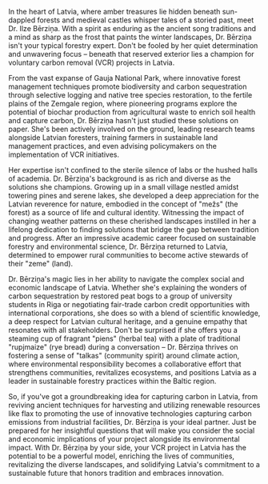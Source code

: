 In the heart of Latvia, where amber treasures lie hidden beneath sun-dappled forests and medieval castles whisper tales of a storied past, meet Dr. Ilze Bērziņa. With a spirit as enduring as the ancient song traditions and a mind as sharp as the frost that paints the winter landscapes, Dr. Bērziņa isn't your typical forestry expert. Don't be fooled by her quiet determination and unwavering focus – beneath that reserved exterior lies a champion for voluntary carbon removal (VCR) projects in Latvia.

From the vast expanse of Gauja National Park, where innovative forest management techniques promote biodiversity and carbon sequestration through selective logging and native tree species restoration, to the fertile plains of the Zemgale region, where pioneering programs explore the potential of biochar production from agricultural waste to enrich soil health and capture carbon, Dr. Bērziņa hasn't just studied these solutions on paper. She's been actively involved on the ground, leading research teams alongside Latvian foresters, training farmers in sustainable land management practices, and even advising policymakers on the implementation of VCR initiatives.

Her expertise isn't confined to the sterile silence of labs or the hushed halls of academia. Dr. Bērziņa's background is as rich and diverse as the solutions she champions. Growing up in a small village nestled amidst towering pines and serene lakes, she developed a deep appreciation for the Latvian reverence for nature, embodied in the concept of "mežs" (the forest) as a source of life and cultural identity. Witnessing the impact of changing weather patterns on these cherished landscapes instilled in her a lifelong dedication to finding solutions that bridge the gap between tradition and progress. After an impressive academic career focused on sustainable forestry and environmental science, Dr. Bērziņa returned to Latvia, determined to empower rural communities to become active stewards of their "zeme" (land).

Dr. Bērziņa's magic lies in her ability to navigate the complex social and economic landscape of Latvia. Whether she's explaining the wonders of carbon sequestration by restored peat bogs to a group of university students in Riga or negotiating fair-trade carbon credit opportunities with international corporations, she does so with a blend of scientific knowledge, a deep respect for Latvian cultural heritage, and a genuine empathy that resonates with all stakeholders. Don't be surprised if she offers you a steaming cup of fragrant "piens" (herbal tea) with a plate of traditional "rupjmaize" (rye bread) during a conversation – Dr. Bērziņa thrives on fostering a sense of "talkas" (community spirit) around climate action, where environmental responsibility becomes a collaborative effort that strengthens communities, revitalizes ecosystems, and positions Latvia as a leader in sustainable forestry practices within the Baltic region.

So, if you've got a groundbreaking idea for capturing carbon in Latvia, from reviving ancient techniques for harvesting and utilizing renewable resources like flax to promoting the use of innovative technologies capturing carbon emissions from industrial facilities, Dr. Bērziņa is your ideal partner. Just be prepared for her insightful questions that will make you consider the social and economic implications of your project alongside its environmental impact. With Dr. Bērziņa by your side, your VCR project in Latvia has the potential to be a powerful model, enriching the lives of communities, revitalizing the diverse landscapes, and solidifying Latvia's commitment to a sustainable future that honors tradition and embraces innovation. 
